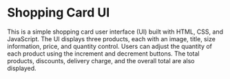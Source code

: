 
# Shopping Card UI
This is a simple shopping card user interface (UI) built with HTML, CSS, and JavaScript.
The UI displays three products, each with an image, title, size information, price, and 
quantity control. Users can adjust the quantity of each product using the increment and
decrement buttons. The total products, discounts, delivery charge, and the overall total are also displayed.
